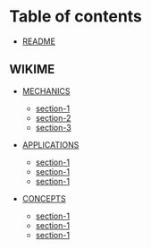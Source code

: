 <!--
[ file: README.md ] =======================================================================

[ description ] ---------------------------------------------------------------------------

	this .md file contains the table of contents for the network security gitbook.io file.

[ explanation ] ---------------------------------------------------------------------------

	the purpose of this .md file is for navigating pages and sub-pages on gitbook.com
-->

# Table of contents

* [README](README.md)

<!--wikime-->
## WIKIME

* [MECHANICS](WIKIME/1-mechanics/README.md)
	* [section-1](WIKIME/1-mechanics/section-1.md)
	* [section-2](WIKIME/1-mechanics/section-2.md)
	* [section-3](WIKIME/1-mechanics/section-3.md)

* [APPLICATIONS](WIKIME/2-applications/README.md)
	* [section-1](WIKIME/2-applications/section-1.md)
	* [section-1](WIKIME/2-applications/section-2.md)
	* [section-1](WIKIME/2-applications/section-3.md)

* [CONCEPTS](WIKIME/3-concepts/README.md)
	* [section-1](WIKIME/3-concepts/section-1.md)
	* [section-1](WIKIME/3-concepts/section-2.md)
	* [section-1](WIKIME/3-concepts/section-3.md)
